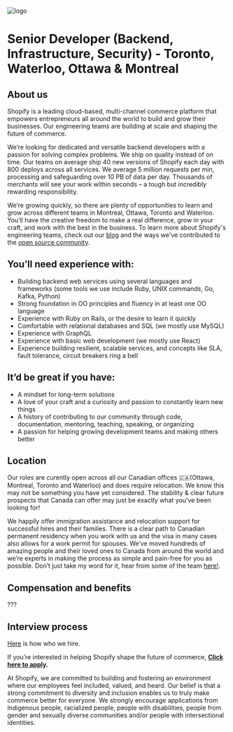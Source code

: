 ![logo](https://avatars1.githubusercontent.com/u/8085?s=200&v=4)

# Senior Developer (Backend, Infrastructure, Security) - Toronto, Waterloo, Ottawa & Montreal

## About us
 
Shopify is a leading cloud-based, multi-channel commerce platform that empowers entrepreneurs all around the world to build and grow their businesses. Our engineering teams are building at scale and shaping the future of commerce. 
 
We’re looking for dedicated and versatile backend developers with a passion for solving complex problems. We ship on quality instead of on time. Our teams on average ship 40 new versions of Shopify each day with 800 deploys across all services. We average 5 million requests per min, processing and safeguarding over 10 PB of data per day. Thousands of merchants will see your work within seconds – a tough but incredibly rewarding responsibility. 
 
We’re growing quickly, so there are plenty of opportunities to learn and grow across different teams in Montreal, Ottawa, Toronto and Waterloo. You’ll have the creative freedom to make a real difference, grow in your craft, and work with the best in the business. To learn more about Shopify's engineering teams, check out our [blog](https://engineering.shopify.com/) and the ways we've contributed to the [open source community](http://shopify.github.io/).
 
## You’ll need experience with:
- Building backend web services using several languages and frameworks (some tools we use include Ruby, UNIX commands, Go, Kafka, Python)
- Strong foundation in OO principles and fluency in at least one OO language
- Experience with Ruby on Rails, or the desire to learn it quickly
- Comfortable with relational databases and SQL (we mostly use MySQL)
- Experience with GraphQL
- Experience with basic web development (we mostly use React)
- Experience building resilient, scalable services, and concepts like SLA, fault tolerance, circuit breakers ring a bell
 
## It’d be great if you have:
- A mindset for long-term solutions
- A love of your craft and a curiosity and passion to constantly learn new things
- A history of contributing to our community through code, documentation, mentoring, teaching, speaking, or organizing
- A passion for helping growing development teams and making others better
 
## Location

Our roles are curently open across all our Canadian offices 🇨🇦(Ottawa, Montreal, Toronto and Waterloo) and does require relocation. We know this may not be something you have yet considered. The stability & clear future prospects that Canada can offer may just be exactly what you’ve been looking for!

We happily offer immigration assistance and relocation support for successful hires and their families. There is a clear path to Canadian permanent residency when you work with us and the visa in many cases also allows for a work permit for spouses. We’ve moved hundreds of amazing people and their loved ones to Canada from around the world and we’re experts in making the process as simple and pain-free for you as possible. Don’t just take my word for it, hear from some of the team [here!](https://www.linkedin.com/feed/update/urn:li:activity:6605116004030914560/).

## Compensation and benefits

???

## Interview process
[Here](https://www.shopify.com/careers/how-we-hire) is how who we hire.


If you’re interested in helping Shopify shape the future of commerce, **[Click here to apply](https://jobs.lever.co/shopify/01239f20-2a0b-4614-a618-7bf3aff75af5/apply).**


At Shopify, we are committed to building and fostering an environment where our employees feel included, valued, and heard. Our belief is that a strong commitment to diversity and inclusion enables us to truly make commerce better for everyone. We strongly encourage applications from Indigenous people, racialized people, people with disabilities, people from gender and sexually diverse communities and/or people with intersectional identities.

